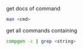 get docs of command
```bash
man <cmd>
```

get all commands containing <string>
```bash
compgen -c | grep <string>
```

```bash
```

```bash
```

```bash
```

```bash
```

```bash
```

```bash
```

```bash
```

```bash
```

```bash
```